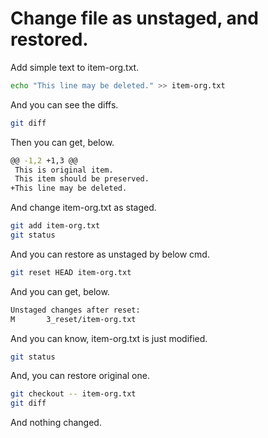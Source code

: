 # Change file as unstaged, and restored.

Add simple text to item-org.txt.

```bash
echo "This line may be deleted." >> item-org.txt
```

And you can see the diffs.

```bash
git diff
```

Then you can get, below.

```bash
@@ -1,2 +1,3 @@
 This is original item.
 This item should be preserved.
+This line may be deleted.
```

And change item-org.txt as staged.

```bash
git add item-org.txt
git status
```

And you can restore as unstaged by below cmd.

```bash
git reset HEAD item-org.txt
```

And you can get, below.

```bash
Unstaged changes after reset:
M       3_reset/item-org.txt
```

And you can know, item-org.txt is just modified.

```bash
git status
```

And, you can restore original one.

```bash
git checkout -- item-org.txt
git diff
```

And nothing changed.